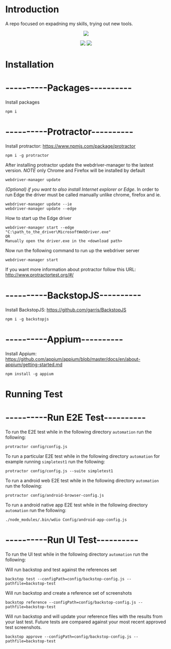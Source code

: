 # Introduction

A repo focused on expadning my skills, trying out new tools.

<p align="center">
  <img src="https://media.giphy.com/media/UtsfKvIicVzDZ47KPy/giphy.gif"></img>
</p>

<p align="center">
  <img src="https://media.giphy.com/media/IbOOE3MK6IZu3pqcUD/giphy.gif"></img>
    <img src="https://media.giphy.com/media/Yl51C5o6G4PavkkEtU/giphy.gif"></img>
</p>


# Installation
# ----------Packages----------
Install packages

```
npm i
```
# ----------Protractor----------
Install protractor: https://www.npmjs.com/package/protractor

```
npm i -g protractor
```
After installing protractor update the webdriver-manager to the lastest version.
*NOTE* only Chrome and Firefox will be installed by default

```
webdriver-manager update
```
*(Optional) if you want to also install Internet explorer or Edge*.
In order to run Edge the driver must be called manually unlike chrome, firefox and ie.

```
webdriver-manager update --ie
webdriver-manager update --edge
```
How to start up the Edge driver
```
webdriver-manager start --edge "C:\path_to_the_driver\MicrosoftWebDriver.exe"
OR
Manually open the driver.exe in the <download path>
```

Now run the following command to run up the webdriver server

```
webdriver-manager start
```
If you want more information about protractor follow this URL: http://www.protractortest.org/#/

# ----------BackstopJS----------
Install BackstopJS: https://github.com/garris/BackstopJS

```
npm i -g backstopjs
```

# ----------Appium----------
Install Appium: https://github.com/appium/appium/blob/master/docs/en/about-appium/getting-started.md

```
npm install -g appium
```

# Running Test
# ----------Run E2E Test----------
To run the E2E test while in the following directory `automation` run the following:

```
protractor config/config.js
```

To run a particular E2E test while in the following directory `automation` for example running `simpletest1` run the following:

```
protractor config/config.js --suite simpletest1
```

To run a android web E2E test while in the following directory `automation` run the following:

```
protractor config/android-browser-config.js
```

To run a android native app E2E test while in the following directory `automation` run the following:

```
./node_modules/.bin/wdio Config/android-app-config.js
```

# ----------Run UI Test----------
To run the UI test while in the following directory `automation` run the following:

Will run backstop and test against the references set
```
backstop test --configPath=config/backstop-config.js --pathfile=backstop-test
```
Will run backstop and create a reference set of screenshots
```
backstop reference --configPath=config/backstop-config.js --pathfile=backstop-test
```
Will run backstop and will update your reference files with the results from your last test. Future tests are compared against your most recent approved test screenshots.
```
backstop approve --configPath=config/backstop-config.js --pathfile=backstop-test
```

